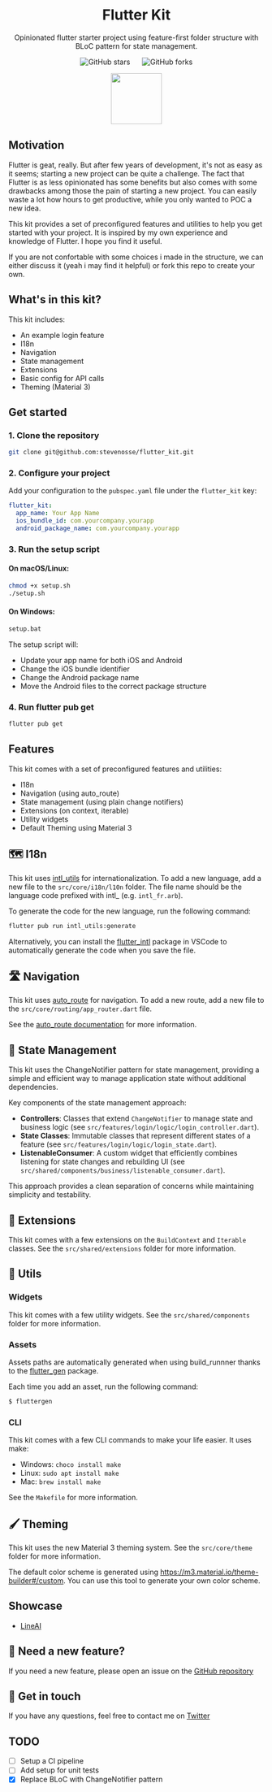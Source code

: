 <h1 align="center"><b>Flutter Kit</b></h1>

<p align="center">Opinionated flutter starter project using feature-first folder structure with BLoC pattern for state management.</p>

<p align="center">
    <img alt="GitHub stars" src="https://img.shields.io/github/stars/stevenosse/flutter_kit">
    &nbsp;&nbsp;&nbsp;&nbsp;
    <img alt="GitHub forks" src="https://img.shields.io/github/forks/stevenosse/flutter_kit">

</p>

<div align="center">
    <img src="flutter-kit-logo.png" width="100">
</div>

## Motivation

Flutter is geat, really. But after few years of development, it's not as easy as it seems; starting a new project can be quite a challenge. The fact that Flutter is as less opinionated has some benefits but also comes with some drawbacks among those the pain of starting a new project. You can easily waste a lot how hours to get productive, while you only wanted to POC a new idea.

This kit provides a set of preconfigured features and utilities to help you get started with your project. It is inspired by my own experience and knowledge of Flutter. I hope you find it useful.

If you are not confortable with some choices i made in the structure, we can either discuss it (yeah i may find it helpful) or fork this repo to create your own.

## What's in this kit?
This kit includes:

- An example login feature
- I18n
- Navigation
- State management
- Extensions
- Basic config for API calls
- Theming (Material 3)

## Get started

### 1. Clone the repository
```bash
git clone git@github.com:stevenosse/flutter_kit.git
```

### 2. Configure your project

Add your configuration to the `pubspec.yaml` file under the `flutter_kit` key:

```yaml
flutter_kit:
  app_name: Your App Name
  ios_bundle_id: com.yourcompany.yourapp
  android_package_name: com.yourcompany.yourapp
```

### 3. Run the setup script

#### On macOS/Linux:
```bash
chmod +x setup.sh
./setup.sh
```

#### On Windows:
```bash
setup.bat
```

The setup script will:
- Update your app name for both iOS and Android
- Change the iOS bundle identifier
- Change the Android package name
- Move the Android files to the correct package structure

### 4. Run flutter pub get
```bash
flutter pub get
```

## Features
This kit comes with a set of preconfigured features and utilities:

- I18n
- Navigation (using auto_route)
- State management (using plain change notifiers)
- Extensions (on context, iterable)
- Utility widgets
- Default Theming using Material 3

## 🗺️ I18n
This kit uses [intl_utils](https://pub.dev/packages/intl_utils) for internationalization. To add a new language, add a new file to the `src/core/i18n/l10n` folder. The file name should be the language code prefixed with intl_ (e.g. `intl_fr.arb`).

To generate the code for the new language, run the following command:

```bash
flutter pub run intl_utils:generate
```

Alternatively, you can install the [flutter_intl](https://marketplace.visualstudio.com/items?itemName=localizely.flutter-intl) package in VSCode to automatically generate the code when you save the file.

## 🛣️ Navigation
This kit uses [auto_route](https://pub.dev/packages/auto_route) for navigation. To add a new route, add a new file to the `src/core/routing/app_router.dart` file. 

See the [auto_route documentation](https://pub.dev/packages/auto_route) for more information.

## 🧱 State Management
This kit uses the ChangeNotifier pattern for state management, providing a simple and efficient way to manage application state without additional dependencies.

Key components of the state management approach:

- **Controllers**: Classes that extend `ChangeNotifier` to manage state and business logic (see `src/features/login/logic/login_controller.dart`).
- **State Classes**: Immutable classes that represent different states of a feature (see `src/features/login/logic/login_state.dart`).
- **ListenableConsumer**: A custom widget that efficiently combines listening for state changes and rebuilding UI (see `src/shared/components/business/listenable_consumer.dart`).

This approach provides a clean separation of concerns while maintaining simplicity and testability.

## 🗼 Extensions
This kit comes with a few extensions on the `BuildContext` and `Iterable` classes. See the `src/shared/extensions` folder for more information.

## 📌 Utils
### Widgets
This kit comes with a few utility widgets. See the `src/shared/components` folder for more information.

### Assets
Assets paths are automatically generated when using build_runnner thanks to the [flutter_gen](https://pub.dev/packages/https://pub.dev/packages/flutter_gen) package.

Each time you add an asset, run the following command:

```bash
$ fluttergen
```

### CLI
This kit comes with a few CLI commands to make your life easier.
It uses make:

- Windows: `choco install make`
- Linux: `sudo apt install make`
- Mac: `brew install make`

See the `Makefile` for more information.

## 🖌️ Theming
This kit uses the new Material 3 theming system. See the `src/core/theme` folder for more information.

The default color scheme is generated using https://m3.material.io/theme-builder#/custom. You can use this tool to generate your own color scheme.

## Showcase
- [LineAI](https://github.com/stevenosse/lineai)

## 💼 Need a new feature?
If you need a new feature, please open an issue on the [GitHub repository](https://github.com/stevenosse/flutter_boilerplate/issues/new)

## 📇 Get in touch
If you have any questions, feel free to contact me on [Twitter](https://twitter.com/nossesteve) 

## TODO
- [ ] Setup a CI pipeline
- [ ] Add setup for unit tests
- [x] Replace BLoC with ChangeNotifier pattern

